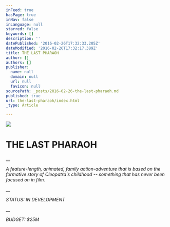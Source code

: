 ```yaml
---
inFeed: true
hasPage: true
inNav: false
inLanguage: null
starred: false
keywords: []
description: ''
datePublished: '2016-02-26T17:32:33.205Z'
dateModified: '2016-02-26T17:32:17.389Z'
title: THE LAST PHARAOH
author: []
authors: []
publisher:
  name: null
  domain: null
  url: null
  favicon: null
sourcePath: _posts/2016-02-26-the-last-pharaoh.md
published: true
url: the-last-pharaoh/index.html
_type: Article

---
```

![](https://the-grid-user-content.s3-us-west-2.amazonaws.com/f198a42c-4d33-4af4-9730-244f4f13ba10.jpg)

# THE LAST PHARAOH

__

_A
feature-length, animated, family action-adventure that is based on the 
formative story of Cleopatra's childhood -- something that has never 
been focused on in film._

__

_STATUS:  IN DEVELOPMENT_

__

_BUDGET: $25M_